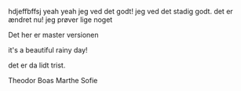 hdjeffbffsj yeah yeah jeg ved det godt!
jeg ved det stadig godt.
det er ændret nu!
jeg prøver lige noget

Det her er master versionen

it's a beautiful rainy day!

det er da lidt trist.

Theodor Boas
Marthe Sofie
